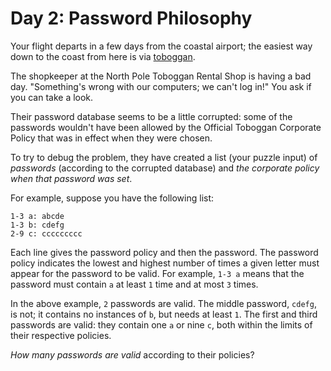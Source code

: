 # Day 2: Password Philosophy

Your flight departs in a few days from the coastal airport; the easiest way down
to the coast from here is via
[toboggan](https://en.wikipedia.org/wiki/Toboggan).

The shopkeeper at the North Pole Toboggan Rental Shop is having a bad day.
"Something's wrong with our computers; we can't log in!" You ask if you can take
a look.

Their password database seems to be a little corrupted: some of the passwords
wouldn't have been allowed by the Official Toboggan Corporate Policy that was in
effect when they were chosen.

To try to debug the problem, they have created a list (your puzzle input) of
*passwords* (according to the corrupted database) and *the corporate policy when
that password was set*.

For example, suppose you have the following list:

```
1-3 a: abcde
1-3 b: cdefg
2-9 c: ccccccccc
```

Each line gives the password policy and then the password. The password policy
indicates the lowest and highest number of times a given letter must appear for
the password to be valid. For example, `1-3 a` means that the password must
contain `a` at least `1` time and at most `3` times.

In the above example, `2` passwords are valid. The middle password, `cdefg`, is
not; it contains no instances of `b`, but needs at least `1`. The first and
third passwords are valid: they contain one `a` or nine `c`, both within the
limits of their respective policies.

*How many passwords are valid* according to their policies?

